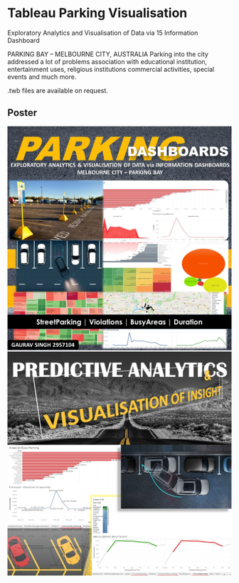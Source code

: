 # Tableau Parking Visualisation

Exploratory Analytics and Visualisation of Data via 15 Information Dashboard

PARKING BAY – MELBOURNE CITY, AUSTRALIA
Parking into the city addressed a lot of problems association with educational institution, entertainment uses, religious institutions commercial activities, special events and much more.

.twb files are available on request.
## Poster

![](Poster/Poster.jpg)
![](Poster/Poster2.jpg)

